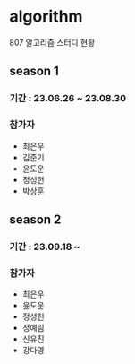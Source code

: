 # algorithm

807 알고리즘 스터디 현황

## season 1

### 기간 : 23.06.26 ~ 23.08.30

### 참가자

- 최은우
- 김준기
- 윤도운
- 정성헌
- 박상훈

## season 2

### 기간 : 23.09.18 ~

### 참가자

- 최은우
- 윤도운
- 정성헌
- 정예림
- 신유진
- 강다영
